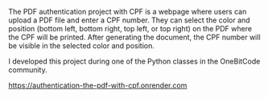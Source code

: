 The PDF authentication project with CPF is a webpage where users can upload a PDF file and enter a CPF number. They can select the color and position (bottom left, bottom right, top left, or top right) on the PDF where the CPF will be printed. After generating the document, the CPF number will be visible in the selected color and position.

I developed this project during one of the Python classes in the OneBitCode community.

https://authentication-the-pdf-with-cpf.onrender.com
